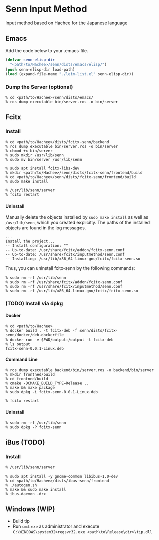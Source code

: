 # Senn Input Method

Input method based on Hachee for the Japanese language

## Emacs

Add the code below to your .emacs file.

```lisp
(defvar senn-elisp-dir
  "<path/to/Hachee>/senn/dists/emacs/elisp/")
(push senn-elisp-dir load-path)
(load (expand-file-name "./leim-list.el" senn-elisp-dir))
```

### Dump the Server (optional)

```
% cd <path/to/Hachee>/senn/dists/emacs/
% ros dump executable bin/server.ros -o bin/server
```

## Fcitx

### Install
```
% cd <path/to/Hachee>/dists/fcitx-senn/backend
% ros dump executable bin/server.ros -o bin/server
% chmod +x bin/server
% sudo mkdir /usr/lib/senn
% sudo mv bin/server /usr/lib/senn

% sudo apt install fcitx-libs-dev
% mkdir <path/to/Hachee>/senn/dists/fcitx-senn/frontend/build
% cd <path/to/Hachee>/senn/dists/fcitx-senn/frontend/build
% sudo make install

% /usr/lib/senn/server
% fcitx restart
```

#### Uninstall

Manually delete the objects installed by `sudo make install` as well as `/usr/lib/senn`, which you created explicitly.
The paths of the installed objects are found in the log messages.

```
...
Install the project...
-- Install configuration: ""
-- Up-to-date: /usr/share/fcitx/addon/fcitx-senn.conf
-- Up-to-date: /usr/share/fcitx/inputmethod/senn.conf
-- Installing: /usr/lib/x86_64-linux-gnu/fcitx/fcitx-senn.so
```

Thus, you can uninstall fcitx-senn by the following commands:

```
% sudo rm -rf /usr/lib/senn
% sudo rm -rf /usr/share/fcitx/addon/fcitx-senn.conf
% sudo rm -rf /usr/share/fcitx/inputmethod/senn.conf
% sudo rm -rf /usr/lib/x86_64-linux-gnu/fcitx/fcitx-senn.so
```

### (TODO) Install via dpkg

#### Docker

```
% cd <path/to/Hachee>
% docker build . -t fcitx-deb -f senn/dists/fcitx-senn/docker/deb.dockerfile
% docker run -v $PWD/output:/output -t fcitx-deb
% ls output
fcitx-senn-0.0.1-Linux.deb
```

#### Command Line
```
% ros dump executable backend/bin/server.ros -o backend/bin/server
% mkdir frontned/build
% cd frontned/build
% cmake -DCMAKE_BUILD_TYPE=Release ..
% make && make package
% sudo dpkg -i fcitx-senn-0.0.1-Linux.deb

% fcitx restart
```

#### Uninstall

```
% sudo rm -rf /usr/lib/senn
% sudo dpkg -P fcitx-senn
```

## iBus (TODO)

### Install

```
% /usr/lib/senn/server

% sudo apt install -y gnome-common libibus-1.0-dev
% cd <path/to/Hachee>/dists/ibus-senn/frontend
% ./autogen.sh
% make && sudo make install
% ibus-daemon -drx
```

## Windows (WIP)

- Build tip
- Run `cmd.exe` as administrator and execute `C:\WINDOWS\system32>regsvr32.exe <path\to\Release\dir>\tip.dll`
